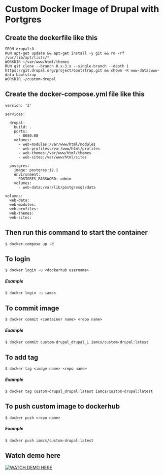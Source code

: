 # Custom Docker Image of Drupal with Portgres

## Create the dockerfile like this

```
FROM drupal:8
RUN apt-get update && apt-get install -y git && rm -rf /var/lib/apt/lists/*
WORKDIR ~/var/www/html/themes
RUN git clone --branch 8.x-3.x --single-branch --depth 1 https://git.drupal.org/project/bootstrap.git && chown -R www-data:www-data bootstrap
WORKDIR ~/custom-drupal
```

## Create the docker-compose.yml file like this

```
version: '2'

services:

  drupal:
    build: .
    ports:
      - 8080:80
    volumes:
      - web-modules:/var/www/html/modules
      - web-profiles:/var/www/html/profiles
      - web-themes:/var/www/html/themes
      - web-sites:/var/www/html/sites

  postgres:
    image: postgres:12.1
    environment:
      POSTGRES_PASSWORD: admin
    volumes:
      - web-data:/var/lib/postgresql/data

volumes:
  web-data:
  web-modules:
  web-profiles:
  web-themes:
  web-sites:

```

## Then run this command to start the container
```
$ docker-compose up -d
```

## To login
```
$ docker login -u <dockerhub username>
```

##### Example
```
$ docker login -u iamcs
```

## To commit image
```
$ docker commit <container name> <repo name>
```

##### Example
```
$ docker commit custom-drupal_drupal_1 iamcs/custom-drupal:latest
```

## To add tag
```
$ docker tag <image name> <repo name>
```

##### Example
```
$ docker tag custom-drupal_drupal:latest iamcs/custom-drupal:latest
```

## To push custom image to dockerhub
```
$ docker push <repo name>
```
##### Example
```
$ docker push iamcs/custom-drupal:latest
```


## Watch demo here

[![WATCH DEMO HERE](https://i9.ytimg.com/vi/4R2RylfCjks/hqdefault.jpg?sqp=CJz3sfoF&rs=AOn4CLCT0rtu35qxBQbJBdM40nGOWrqSfQ)](https://youtu.be/4R2RylfCjks)

